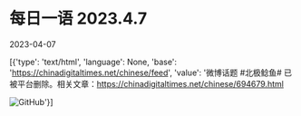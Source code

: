 # 每日一语 2023.4.7

2023-04-07

[{'type': 'text/html', 'language': None, 'base': 'https://chinadigitaltimes.net/chinese/feed', 'value': '微博话题 #北极鲶鱼# 已被平台删除。相关文章：https://chinadigitaltimes.net/chinese/694679.html

![GitHub](https://chinadigitaltimes.net/chinese/files/2023/04/image-1680906864639.png)'}]